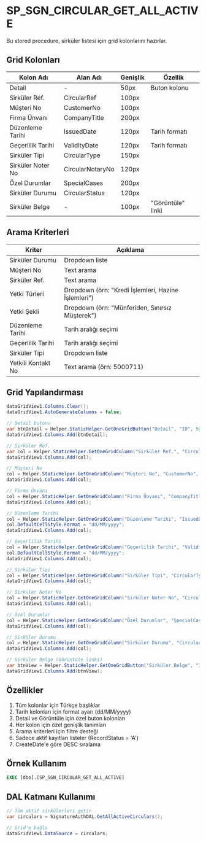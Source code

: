 # SP_SGN_CIRCULAR_GET_ALL_ACTIVE

Bu stored procedure, sirküler listesi için grid kolonlarını hazırlar.

## Grid Kolonları

| Kolon Adı | Alan Adı | Genişlik | Özellik |
|-----------|----------|----------|----------|
| Detail | - | 50px | Buton kolonu |
| Sirküler Ref. | CircularRef | 100px | |
| Müşteri No | CustomerNo | 100px | |
| Firma Ünvanı | CompanyTitle | 200px | |
| Düzenleme Tarihi | IssuedDate | 120px | Tarih formatı |
| Geçerlilik Tarihi | ValidityDate | 120px | Tarih formatı |
| Sirküler Tipi | CircularType | 150px | |
| Sirküler Noter No | CircularNotaryNo | 120px | |
| Özel Durumlar | SpecialCases | 200px | |
| Sirküler Durumu | CircularStatus | 120px | |
| Sirküler Belge | - | 100px | "Görüntüle" linki |

## Arama Kriterleri

| Kriter | Açıklama |
|--------|-----------|
| Sirküler Durumu | Dropdown liste |
| Müşteri No | Text arama |
| Sirküler Ref. | Text arama |
| Yetki Türleri | Dropdown (örn: "Kredi İşlemleri, Hazine İşlemleri") |
| Yetki Şekli | Dropdown (örn: "Münferiden, Sınırsız Müşterek") |
| Düzenleme Tarihi | Tarih aralığı seçimi |
| Geçerlilik Tarihi | Tarih aralığı seçimi |
| Sirküler Tipi | Dropdown liste |
| Yetkili Kontakt No | Text arama (örn: 5000711) |

## Grid Yapılandırması

```csharp
dataGridView1.Columns.Clear();
dataGridView1.AutoGenerateColumns = false;

// Detail butonu
var btnDetail = Helper.StaticHelper.GetOneGridButton("Detail", "ID", 50, "Detail");
dataGridView1.Columns.Add(btnDetail);

// Sirküler Ref.
var col = Helper.StaticHelper.GetOneGridColumn("Sirküler Ref.", "CircularRef", 100);
dataGridView1.Columns.Add(col);

// Müşteri No
col = Helper.StaticHelper.GetOneGridColumn("Müşteri No", "CustomerNo", 100);
dataGridView1.Columns.Add(col);

// Firma Ünvanı
col = Helper.StaticHelper.GetOneGridColumn("Firma Ünvanı", "CompanyTitle", 200);
dataGridView1.Columns.Add(col);

// Düzenleme Tarihi
col = Helper.StaticHelper.GetOneGridColumn("Düzenleme Tarihi", "IssuedDate", 120);
col.DefaultCellStyle.Format = "dd/MM/yyyy";
dataGridView1.Columns.Add(col);

// Geçerlilik Tarihi
col = Helper.StaticHelper.GetOneGridColumn("Geçerlilik Tarihi", "ValidityDate", 120);
col.DefaultCellStyle.Format = "dd/MM/yyyy";
dataGridView1.Columns.Add(col);

// Sirküler Tipi
col = Helper.StaticHelper.GetOneGridColumn("Sirküler Tipi", "CircularType", 150);
dataGridView1.Columns.Add(col);

// Sirküler Noter No
col = Helper.StaticHelper.GetOneGridColumn("Sirküler Noter No", "CircularNotaryNo", 120);
dataGridView1.Columns.Add(col);

// Özel Durumlar
col = Helper.StaticHelper.GetOneGridColumn("Özel Durumlar", "SpecialCases", 200);
dataGridView1.Columns.Add(col);

// Sirküler Durumu
col = Helper.StaticHelper.GetOneGridColumn("Sirküler Durumu", "CircularStatus", 120);
dataGridView1.Columns.Add(col);

// Sirküler Belge (Görüntüle linki)
var btnView = Helper.StaticHelper.GetOneGridButton("Sirküler Belge", "ID", 100, "Görüntüle");
dataGridView1.Columns.Add(btnView);
```

## Özellikler

1. Tüm kolonlar için Türkçe başlıklar
2. Tarih kolonları için format ayarı (dd/MM/yyyy)
3. Detail ve Görüntüle için özel buton kolonları
4. Her kolon için özel genişlik tanımları
5. Arama kriterleri için filtre desteği
6. Sadece aktif kayıtları listeler (RecordStatus = 'A')
7. CreateDate'e göre DESC sıralama

## Örnek Kullanım

```sql
EXEC [dbo].[SP_SGN_CIRCULAR_GET_ALL_ACTIVE]
```

## DAL Katmanı Kullanımı

```csharp
// Tüm aktif sirkülerleri getir
var circulars = SignatureAuthDAL.GetAllActiveCirculars();

// Grid'e bağla
dataGridView1.DataSource = circulars;
```